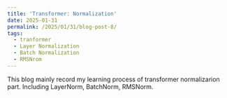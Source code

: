 ```yaml
---
title: 'Transformer: Normalization'
date: 2025-01-31
permalink: /2025/01/31/blog-post-8/
tags:
  - tranformer
  - Layer Normalization
  - Batch Normalization
  - RMSNrom
---
```


This blog mainly record my learning process of transformer normalizarion part. Including LayerNorm, BatchNorm, RMSNorm. 
